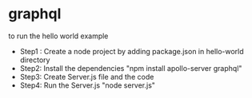 # graphql
to run the hello world example
* Step1 : Create a node project by adding package.json in hello-world directory
* Step2: Install the dependencies "npm install apollo-server graphql"
* Step3: Create Server.js file and the code
* Step4: Run the Server.js "node server.js"

[screenshot]: https://github.com/aktiwari2287/graphql/tree/master/hello-world/hello.jpg
